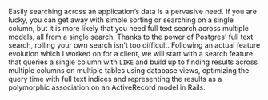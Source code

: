 Easily searching across an application’s data is a pervasive need. If you are lucky, you can get away with simple sorting or searching on a single column, but it is more likely that you need full text search across multiple models, all from a single search. Thanks to the power of Postgres’ full text search, rolling your own search isn't too difficult. Following an actual feature evolution which I worked on for a client, we will start with a search feature that queries a single column with `LIKE` and build up to finding results across multiple columns on multiple tables using database views, optimizing the query time with full text indices and representing the results as a polymorphic association on an ActiveRecord model in Rails.
